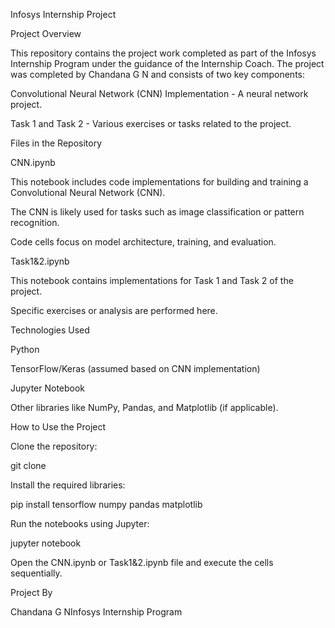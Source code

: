 Infosys Internship Project

Project Overview

This repository contains the project work completed as part of the Infosys Internship Program under the guidance of the Internship Coach. The project was completed by Chandana G N and consists of two key components:

Convolutional Neural Network (CNN) Implementation - A neural network project.

Task 1 and Task 2 - Various exercises or tasks related to the project.

Files in the Repository

CNN.ipynb

This notebook includes code implementations for building and training a Convolutional Neural Network (CNN).

The CNN is likely used for tasks such as image classification or pattern recognition.

Code cells focus on model architecture, training, and evaluation.

Task1&2.ipynb

This notebook contains implementations for Task 1 and Task 2 of the project.

Specific exercises or analysis are performed here.

Technologies Used

Python

TensorFlow/Keras (assumed based on CNN implementation)

Jupyter Notebook

Other libraries like NumPy, Pandas, and Matplotlib (if applicable).

How to Use the Project

Clone the repository:

git clone <repository-link>

Install the required libraries:

pip install tensorflow numpy pandas matplotlib

Run the notebooks using Jupyter:

jupyter notebook

Open the CNN.ipynb or Task1&2.ipynb file and execute the cells sequentially.

Project By

Chandana G NInfosys Internship Program

